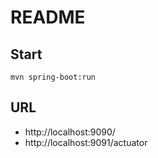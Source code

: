 # README

## Start
    mvn spring-boot:run

## URL
- http://localhost:9090/
- http://localhost:9091/actuator
